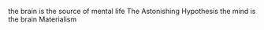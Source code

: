  the brain is the source of mental life
The Astonishing Hypothesis
 the mind is the brain
 Materialism